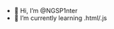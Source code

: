 - 👋 Hi, I’m @NGSP1nter
- 🌱 I’m currently learning .html/.js

  

<!---
NGSP1nter/NGSP1nter is a ✨ special ✨ repository because its `README.md` (this file) appears on your GitHub profile.
You can click the Preview link to take a look at your changes.
--->
